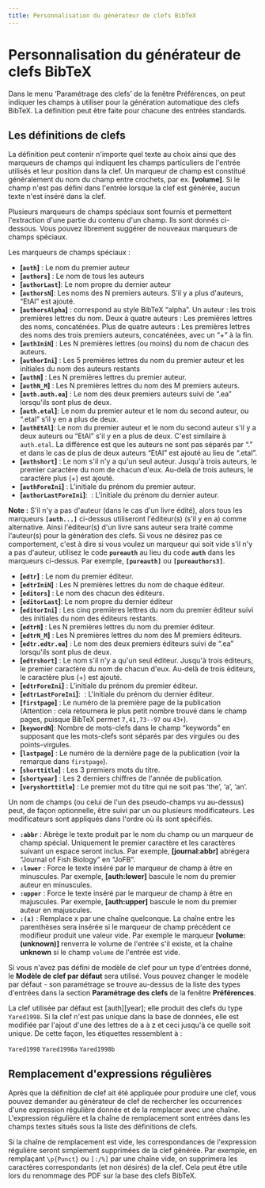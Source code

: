```yaml
---
title: Personnalisation du générateur de clefs BibTeX
---
```


# Personnalisation du générateur de clefs BibTeX

Dans le menu ‘Paramétrage des clefs’ de la fenêtre Préférences, on peut indiquer les champs à utiliser pour la génération automatique des clefs BibTeX. La définition peut être faite pour chacune des entrées standards.

## Les définitions de clefs

La définition peut contenir n'importe quel texte au choix ainsi que des marqueurs de champs qui indiquent les champs particuliers de l'entrée utilisés et leur position dans la clef. Un marqueur de champ est constitué généralement du nom du champ entre crochets, par ex. **\[volume\]**. Si le champ n'est pas défini dans l'entrée lorsque la clef est générée, aucun texte n'est inséré dans la clef.

Plusieurs marqueurs de champs spéciaux sont fournis et permettent l'extraction d'une partie du contenu d'un champ. Ils sont donnés ci-dessous. Vous pouvez librement suggérer de nouveaux marqueurs de champs spéciaux.

Les marqueurs de champs spéciaux :

-   **\[`auth`\]** : Le nom du premier auteur
-   **\[`authors`\]** : Le nom de tous les auteurs
-   **\[`authorLast`\]**: Le nom propre du dernier auteur
-   **\[`authorsN`\]**: Les noms des N premiers auteurs. S'il y a plus d'auteurs, “EtAl” est ajouté.
-   **\[`authorsAlpha`\]** : correspond au style BibTeX “alpha”. Un auteur : les trois premières lettres du nom. Deux à quatre auteurs : Les premières lettres des noms, concaténées. Plus de quatre auteurs : Les premières lettres des noms des trois premiers auteurs, concaténées, avec un “+” à la fin.
-   **\[`authIniN`\]** : Les N premières lettres (ou moins) du nom de chacun des auteurs.
-   **\[`authorIni`\]** : Les 5 premières lettres du nom du premier auteur et les initiales du nom des auteurs restants
-   **\[`authN`\]** : Les N premières lettres du premier auteur.
-   **\[`authN_M`\]** : Les N premières lettres du nom des M premiers auteurs.
-   **\[`auth.auth.ea`\]** : Le nom des deux premiers auteurs suivi de “.ea” lorsqu'ils sont plus de deux.
-   **\[`auth.etal`\]**: Le nom du premier auteur et le nom du second auteur, ou “.etal” s'il y en a plus de deux.
-   **\[`authEtAl`\]**: Le nom du premier auteur et le nom du second auteur s'il y a deux auteurs ou “EtAl” s'il y en a plus de deux. C'est similaire à `auth.etal`. La différence est que les auteurs ne sont pas séparés par “.” et dans le cas de plus de deux auteurs “EtAl” est ajouté au lieu de “.etal”.
-   **\[`authshort`\]** : Le nom s'il n'y a qu'un seul auteur. Jusqu'à trois auteurs, le premier caractère du nom de chacun d'eux. Au-delà de trois auteurs, le caractère plus (+) est ajouté.
-   **\[`authForeIni`\]** : L'initiale du prénom du premier auteur.
-   **\[`authorLastForeIni`\]**:  : L'initiale du prénom du dernier auteur.

**Note :** S'il n'y a pas d'auteur (dans le cas d'un livre édité), alors tous les marqueurs **`[auth...]`** ci-dessus utiliseront l'éditeur(s) (s'il y en a) comme alternative. Ainsi l'éditeur(s) d'un livre sans auteur sera traité comme l'auteur(s) pour la génération des clefs. Si vous ne désirez pas ce comportement, c'est à dire si vous voulez un marqueur qui soit vide s'il n'y a pas d'auteur, utilisez le code **`pureauth`** au lieu du code **`auth`** dans les marqueurs ci-dessus. Par exemple, **`[pureauth]`** ou **`[pureauthors3]`**.

-   **\[`edtr`\]** : Le nom du premier éditeur.
-   **\[`edtrIniN`\]** : Les N premières lettres du nom de chaque éditeur.
-   **\[`editors`\]** : Le nom des chacun des éditeurs.
-   **\[`editorLast`\]**: Le nom propre du dernier éditeur
-   **\[`editorIni`\]** : Les cinq premières lettres du nom du premier éditeur suivi des initiales du nom des éditeurs restants.
-   **\[`edtrN`\]** : Les N premières lettres du nom du premier éditeur.
-   **\[`edtrN_M`\]** : Les N premières lettres du nom des M premiers éditeurs.
-   **\[`edtr.edtr.ea`\]** : Le nom des deux premiers éditeurs suivi de “.ea” lorsqu'ils sont plus de deux.
-   **\[`edtrshort`\]** : Le nom s'il n'y a qu'un seul éditeur. Jusqu'à trois éditeurs, le premier caractère du nom de chacun d'eux. Au-delà de trois éditeurs, le caractère plus (+) est ajouté.
-   **\[`edtrForeIni`\]** : L'initiale du prénom du premier éditeur.
-   **\[`edtrLastForeIni`\]**:  : L'initiale du prénom du dernier éditeur.
-   **\[`firstpage`\]** : Le numéro de la première page de la publication (Attention : cela retournera le plus petit nombre trouvé dans le champ pages, puisque BibTeX permet `7,41,73--97` ou `43+`).
-   **\[`keywordN`\]**: Nombre de mots-clefs dans le champ “keywords” en supposant que les mots-clefs sont séparés par des virgules ou des points-virgules.
-   **\[`lastpage`\]** : Le numéro de la dernière page de la publication (voir la remarque dans `firstpage`).
-   **\[`shorttitle`\]** : Les 3 premiers mots du titre.
-   **\[`shortyear`\]** : Les 2 derniers chiffres de l'année de publication.
-   **\[`veryshorttitle`\]** : Le premier mot du titre qui ne soit pas ‘the’, ‘a’, ‘an’.

Un nom de champs (ou celui de l'un des pseudo-champs vu au-dessus) peut, de façon optionnelle, être suivi par un ou plusieurs modificateurs. Les modificateurs sont appliqués dans l'ordre où ils sont spécifiés.

-   **`:abbr`** : Abrège le texte produit par le nom du champ ou un marqueur de champ spécial. Uniquement le premier caractère et les caractères suivant un espace seront inclus. Par exemple, **\[journal:abbr\]** abrégera “Journal of Fish Biology” en “JoFB”.
-   **`:lower`** : Force le texte inséré par le marqueur de champ à être en minuscules. Par exemple, **\[auth:lower\]** bascule le nom du premier auteur en minuscules.
-   **`:upper`** : Force le texte inséré par le marqueur de champ à être en majuscules. Par exemple, **\[auth:upper\]** bascule le nom du premier auteur en majuscules.
-   **`:(x)`** : Remplace x par une chaîne quelconque. La chaîne entre les parenthèses sera insérée si le marqueur de champ précédent ce modifieur produit une valeur vide. Par exemple le marqueur **\[volume:(unknown)\]** renverra le volume de l'entrée s'il existe, et la chaîne **unknown** si le champ `volume` de l'entrée est vide.

Si vous n'avez pas défini de modèle de clef pour un type d'entrées donné, le **Modèle de clef par défaut** sera utilisé. Vous pouvez changer le modèle par défaut - son paramétrage se trouve au-dessus de la liste des types d'entrées dans la section **Paramétrage des clefs** de la fenêtre **Préférences**.

La clef utilisée par défaut est \[auth\]\[year\]; elle produit des clefs du type `Yared1998`. Si la clef n'est pas unique dans la base de données, elle est modifiée par l'ajout d'une des lettres de a à z et ceci jusqu'à ce quelle soit unique. De cette façon, les étiquettes ressemblent à :

`Yared1998`
`Yared1998a`
`Yared1998b`

## Remplacement d'expressions régulières

Après que la définition de clef ait été appliquée pour produire une clef, vous pouvez demander au générateur de clef de rechercher les occurrences d'une expression régulière donnée et de la remplacer avec une chaîne. L'expression régulière et la chaîne de remplacement sont entrées dans les champs textes situés sous la liste des définitions de clefs.

Si la chaîne de remplacement est vide, les correspondances de l'expression régulière seront simplement supprimées de la clef générée. Par exemple, en remplaçant `\p{Punct}` ou `[:/%]` par une chaîne vide, on supprimera les caractères correspondants (et non désirés) de la clef. Cela peut être utile lors du renommage des PDF sur la base des clefs BibTeX.
